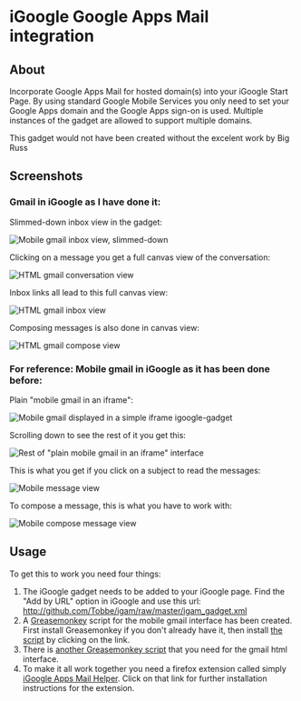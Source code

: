 iGoogle Google Apps Mail integration
====================================

About
-----

Incorporate Google Apps Mail for hosted domain(s) into your iGoogle Start
Page. By using standard Google Mobile Services you only need to set your
Google Apps domain and the Google Apps sign-on is used. Multiple instances of
the gadget are allowed to support multiple domains.

This gadget would not have been created without the excelent work by Big Russ

Screenshots
-----------

### Gmail in iGoogle as I have done it: ###

Slimmed-down inbox view in the gadget:

![Mobile gmail inbox view, slimmed-down][igam_gadget]


Clicking on a message you get a full canvas view of the conversation:

![HTML gmail conversation view][igam_message]


Inbox links all lead to this full canvas view:

![HTML gmail inbox view][igam_inbox]


Composing messages is also done in canvas view:

![HTML gmail compose view][igam_compose]


### For reference: Mobile gmail in iGoogle as it has been done before: ###

Plain "mobile gmail in an iframe":

![Mobile gmail displayed in a simple iframe igoogle-gadget](http://github.com/Tobbe/igam/raw/master/readme_images/no_igam_gadget.png)


Scrolling down to see the rest of it you get this:

![Rest of "plain mobile gmail in an iframe" interface](http://github.com/Tobbe/igam/raw/master/readme_images/no_igam_gadget2.png)


This is what you get if you click on a subject to read the messages:

![Mobile message view](http://github.com/Tobbe/igam/raw/master/readme_images/no_igam_message.png)


To compose a message, this is what you have to work with:

![Mobile compose message view](http://github.com/Tobbe/igam/raw/master/readme_images/no_igam_compose.png)


Usage
-----

To get this to work you need four things:

1.  The iGoogle gadget needs to be added to your iGoogle page. Find the "Add by
    URL" option in iGoogle and use this url:
    http://github.com/Tobbe/igam/raw/master/igam_gadget.xml 
2.  A [Greasemonkey](http://www.greasespot.net/) script for the mobile gmail
    interface has been created. First install Greasemonkey if you don't
    already have it, then install [the script][gm_mobile] by clicking on the link.
3.  There is [another Greasemonkey script][gm_html] that you need for the gmail html interface.
4.  To make it all work together you need a firefox extension called simply 
    [iGoogle Apps Mail Helper][igamh]. Click on that link for further 
    installation instructions for the extension.

[igam_gadget]: http://github.com/Tobbe/igam/raw/master/readme_images/igam_gadget.png "Greasemonkied gadget"
[igam_message]: http://github.com/Tobbe/igam/raw/master/readme_images/igam_message.png "Greasemonkied html conversation view"
[igam_inbox]: http://github.com/Tobbe/igam/raw/master/readme_images/igam_inbox.png "Greasemonkied html inbox view"
[igam_compose]: http://github.com/Tobbe/igam/raw/master/readme_images/igam_compose.png "Greasemonkied html compose view"

[gm_mobile]: http://github.com/Tobbe/igam/raw/master/igoogle_google_apps_mobile/igoogle_google_apps_mobile.user.js
[gm_html]: http://github.com/Tobbe/igam/raw/master/igoogle_google_apps_html/igoogle_google_apps_html.user.js
[igamh]: http://github.com/Tobbe/igam/tree/master/igamh/
